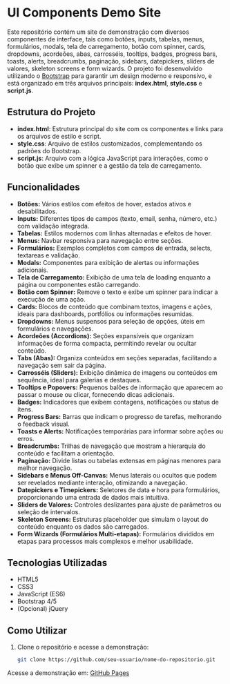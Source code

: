 # UI Components Demo Site

Este repositório contém um site de demonstração com diversos componentes de interface, tais como botões, inputs, tabelas, menus, formulários, modals, tela de carregamento, botão com spinner, cards, dropdowns, acordeões, abas, carrosséis, tooltips, badges, progress bars, toasts, alerts, breadcrumbs, paginação, sidebars, datepickers, sliders de valores, skeleton screens e form wizards. O projeto foi desenvolvido utilizando o [Bootstrap](https://getbootstrap.com/) para garantir um design moderno e responsivo, e está organizado em três arquivos principais: **index.html**, **style.css** e **script.js**.

## Estrutura do Projeto

- **index.html**: Estrutura principal do site com os componentes e links para os arquivos de estilo e script.
- **style.css**: Arquivo de estilos customizados, complementando os padrões do Bootstrap.
- **script.js**: Arquivo com a lógica JavaScript para interações, como o botão que exibe um spinner e a gestão da tela de carregamento.

## Funcionalidades

- **Botões:** Vários estilos com efeitos de hover, estados ativos e desabilitados.
- **Inputs:** Diferentes tipos de campos (texto, email, senha, número, etc.) com validação integrada.
- **Tabelas:** Estilos modernos com linhas alternadas e efeitos de hover.
- **Menus:** Navbar responsiva para navegação entre seções.
- **Formulários:** Exemplos completos com campos de entrada, selects, textareas e validação.
- **Modals:** Componentes para exibição de alertas ou informações adicionais.
- **Tela de Carregamento:** Exibição de uma tela de loading enquanto a página ou componentes estão carregando.
- **Botão com Spinner:** Remove o texto e exibe um spinner para indicar a execução de uma ação.
- **Cards:** Blocos de conteúdo que combinam textos, imagens e ações, ideais para dashboards, portfólios ou informações resumidas.
- **Dropdowns:** Menus suspensos para seleção de opções, úteis em formulários e navegações.
- **Acordeões (Accordions):** Seções expansíveis que organizam informações de forma compacta, permitindo revelar ou ocultar conteúdo.
- **Tabs (Abas):** Organiza conteúdos em seções separadas, facilitando a navegação sem sair da página.
- **Carrosséis (Sliders):** Exibição dinâmica de imagens ou conteúdos em sequência, ideal para galerias e destaques.
- **Tooltips e Popovers:** Pequenos balões de informação que aparecem ao passar o mouse ou clicar, fornecendo dicas adicionais.
- **Badges:** Indicadores que exibem contagens, notificações ou status de itens.
- **Progress Bars:** Barras que indicam o progresso de tarefas, melhorando o feedback visual.
- **Toasts e Alerts:** Notificações temporárias para informar sobre ações ou erros.
- **Breadcrumbs:** Trilhas de navegação que mostram a hierarquia do conteúdo e facilitam a orientação.
- **Paginação:** Divide listas ou tabelas extensas em páginas menores para melhor navegação.
- **Sidebars e Menus Off-Canvas:** Menus laterais ou ocultos que podem ser revelados mediante interação, otimizando a navegação.
- **Datepickers e Timepickers:** Seletores de data e hora para formulários, proporcionando uma entrada de dados mais intuitiva.
- **Sliders de Valores:** Controles deslizantes para ajuste de parâmetros ou seleção de intervalos.
- **Skeleton Screens:** Estruturas placeholder que simulam o layout do conteúdo enquanto os dados são carregados.
- **Form Wizards (Formulários Multi-etapas):** Formulários divididos em etapas para processos mais complexos e melhor usabilidade.

## Tecnologias Utilizadas

- HTML5
- CSS3
- JavaScript (ES6)
- Bootstrap 4/5
- (Opcional) jQuery

## Como Utilizar

1. Clone o repositório e acesse a demonstração:
   ```bash
   git clone https://github.com/seu-usuario/nome-do-repositorio.git
   ```

Acesse a demonstração em: [GitHub Pages](https://fabiocamposferreira.github.io/UI-Components/#modal)

